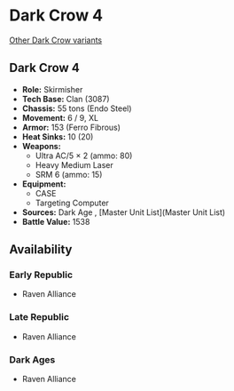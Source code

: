 # Dark Crow 4 

[Other Dark Crow variants](../dark_crow.md) 

## Dark Crow 4 

- **Role:** Skirmisher 
- **Tech Base:** Clan (3087) 
- **Chassis:** 55 tons (Endo Steel) 
- **Movement:** 6 / 9, XL 
- **Armor:** 153 (Ferro Fibrous) 
- **Heat Sinks:** 10 (20) 
- **Weapons:** 
  - Ultra AC/5 × 2 (ammo: 80) 
  - Heavy Medium Laser 
  - SRM 6 (ammo: 15) 
- **Equipment:** 
  - CASE 
  - Targeting Computer 
- **Sources:** Dark Age , [Master Unit List](Master Unit List) 
- **Battle Value:** 1538 

## Availability 

### Early Republic 

- Raven Alliance 

### Late Republic 

- Raven Alliance 

### Dark Ages 

- Raven Alliance 

